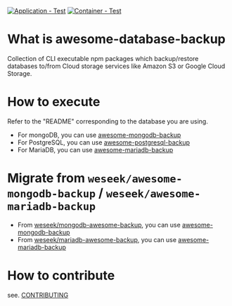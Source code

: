 [![Application - Test](https://github.com/weseek/awesome-database-backup/actions/workflows/app-test.yaml/badge.svg)](https://github.com/weseek/awesome-database-backup/actions/workflows/app-test.yaml)
[![Container - Test](https://github.com/weseek/awesome-database-backup/actions/workflows/container-test.yaml/badge.svg)](https://github.com/weseek/awesome-database-backup/actions/workflows/container-test.yaml)

# What is awesome-database-backup

Collection of CLI executable npm packages which backup/restore databases to/from Cloud storage services like Amazon S3 or Google Cloud Storage.

# How to execute

Refer to the "README" corresponding to the database you are using.

- For mongoDB, you can use [awesome-mongodb-backup](./apps/awesome-mongodb-backup)
- For PostgreSQL, you can use [awesome-postgresql-backup](./apps/awesome-postgresql-backup)
- For MariaDB, you can use [awesome-mariadb-backup](./apps/awesome-mariadb-backup)

# Migrate from `weseek/awesome-mongodb-backup` / `weseek/awesome-mariadb-backup`

- From [weseek/mongodb-awesome-backup](https://github.com/weseek/mongodb-awesome-backup), you can use [awesome-mongodb-backup](./apps/awesome-mongodb-backup)
- From [weseek/mariadb-awesome-backup](https://github.com/weseek/mariadb-awesome-backup), you can use [awesome-mariadb-backup](./apps/awesome-mariadb-backup)

# How to contribute

see. [CONTRIBUTING](./docs/CONTRIBUTING.md)
